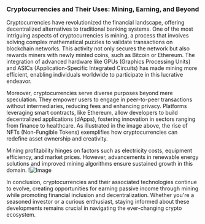 ### Cryptocurrencies and Their Uses: Mining, Earning, and Beyond

Cryptocurrencies have revolutionized the financial landscape, offering decentralized alternatives to traditional banking systems. One of the most intriguing aspects of cryptocurrencies is mining, a process that involves solving complex mathematical puzzles to validate transactions on blockchain networks. This activity not only secures the network but also rewards miners with newly minted coins, such as Bitcoin or Ethereum. The integration of advanced hardware like GPUs (Graphics Processing Units) and ASICs (Application-Specific Integrated Circuits) has made mining more efficient, enabling individuals worldwide to participate in this lucrative endeavor.

Moreover, cryptocurrencies serve diverse purposes beyond mere speculation. They empower users to engage in peer-to-peer transactions without intermediaries, reducing fees and enhancing privacy. Platforms leveraging smart contracts, like Ethereum, allow developers to build decentralized applications (dApps), fostering innovation in sectors ranging from finance to healthcare. As illustrated in the image above, the rise of NFTs (Non-Fungible Tokens) exemplifies how cryptocurrencies can redefine asset ownership and creativity.

Mining profitability hinges on factors such as electricity costs, equipment efficiency, and market prices. However, advancements in renewable energy solutions and improved mining algorithms ensure sustained growth in this domain. !![Image](https://github.com/user-attachments/assets/590b50a7-4459-4e76-8a31-559aed223621)

In conclusion, cryptocurrencies and their associated technologies continue to evolve, creating opportunities for earning passive income through mining while promoting financial inclusion and decentralization. Whether you're a seasoned investor or a curious enthusiast, staying informed about these developments remains crucial in navigating the ever-changing crypto ecosystem.